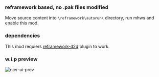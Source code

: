### reframework based, no .pak files modified
Move source content into `\reframework\autorun\` directory, run mhws and enable this mod.

### dependencies
This mod requiers [reframework-d2d](https://github.com/cursey/reframework-d2d) plugin to work.

### w.i.p preview
![nier-ui-prev](https://github.com/user-attachments/assets/d1ccf438-7a31-4b3b-92e4-4f9eb97535df)

